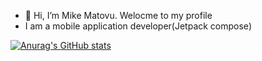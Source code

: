- 👋 Hi, I’m Mike Matovu. Welocme to my profile
- I am a mobile application developer(Jetpack compose)

[![Anurag's GitHub stats](https://github-readme-stats.vercel.app/api?username=MikeMatovu)](https://github.com/anuraghazra/github-readme-stats)

